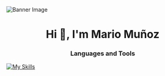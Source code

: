 <img src="https://images3.alphacoders.com/115/1152331.jpg" alt="Banner Image"/>

<h1 align="center">Hi 👋, I'm Mario Muñoz</h1>


<h3 align="center">Languages and Tools</h3>

[![My Skills](https://skillicons.dev/icons?i=html,css,androidstudio,java,cs,mysql,git,github,eclipse,vscode)](https://skillicons.dev)
